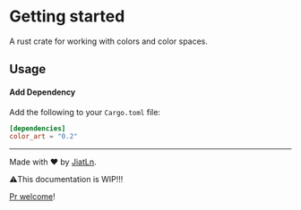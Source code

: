 # Getting started

A rust crate for working with colors and color spaces.

## Usage

#### Add Dependency

Add the following to your `Cargo.toml` file:

```toml
[dependencies]
color_art = "0.2"
```

---

Made with ❤️ by [JiatLn](https://github.com/JiatLn).

⚠️This documentation is WIP!!!

[Pr welcome](https://github.com/JiatLn/color-art-docs/pulls)!

<!-- ## How to use Color Art ?

Learn more on [docus.dev](https://docus.dev). -->
